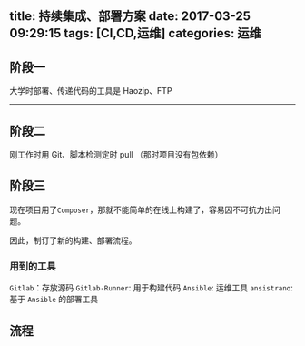 title: 持续集成、部署方案
date: 2017-03-25 09:29:15
tags: [CI,CD,运维]
categories: 运维
---

## 阶段一
大学时部署、传递代码的工具是 Haozip、FTP

<!-- more -->

---

## 阶段二
刚工作时用 Git、脚本检测定时 pull （那时项目没有包依赖）

## 阶段三
现在项目用了`Composer`，那就不能简单的在线上构建了，容易因不可抗力出问题。

因此，制订了新的构建、部署流程。

### 用到的工具

`Gitlab`：存放源码
`Gitlab-Runner`: 用于构建代码
`Ansible`: 运维工具
`ansistrano`: 基于 `Ansible` 的部署工具

## 流程